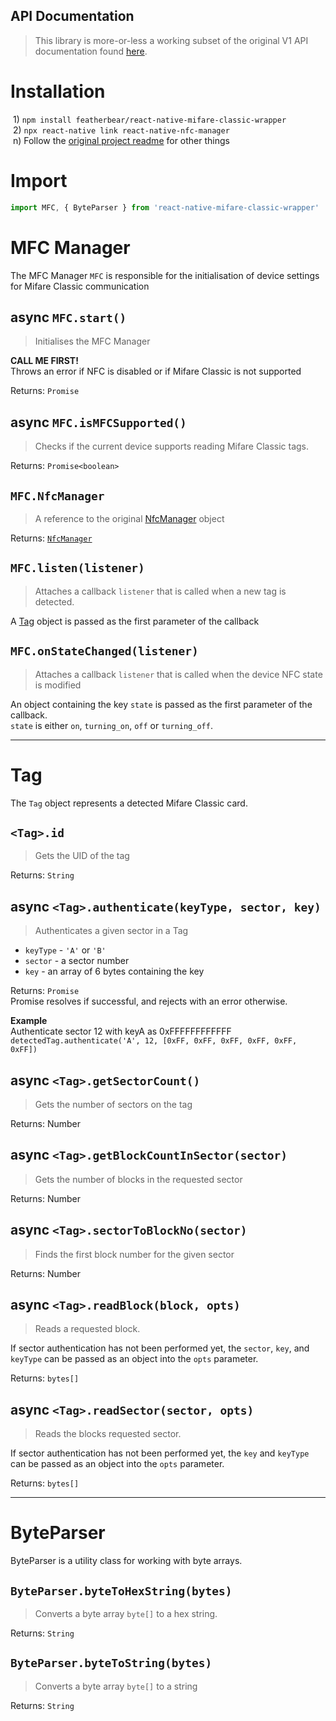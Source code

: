 API Documentation
---

> This library is more-or-less a working subset of the original V1 API documentation found [here](https://github.com/whitedogg13/react-native-nfc-manager/blob/aecd7fd689daedae2039256dda2a23c7e6cd2467/APIv1.md).

# Installation

&nbsp;1) `npm install featherbear/react-native-mifare-classic-wrapper`  
&nbsp;2) `npx react-native link react-native-nfc-manager`  
&nbsp;n) Follow the [original project readme](https://github.com/whitedogg13/react-native-nfc-manager/blob/aecd7fd689daedae2039256dda2a23c7e6cd2467/README.md) for other things

# Import

```js
import MFC, { ByteParser } from 'react-native-mifare-classic-wrapper'
```

# MFC Manager

The MFC Manager `MFC` is responsible for the initialisation of device settings for Mifare Classic communication

## async `MFC.start()`  

> Initialises the MFC Manager

**CALL ME FIRST!**  
Throws an error if NFC is disabled or if Mifare Classic is not supported

Returns: `Promise`

## async `MFC.isMFCSupported()`

> Checks if the current device supports reading Mifare Classic tags.

Returns: `Promise<boolean>`

## `MFC.NfcManager`

> A reference to the original [NfcManager](https://github.com/whitedogg13/react-native-nfc-manager/blob/aecd7fd689daedae2039256dda2a23c7e6cd2467/NfcManager.js) object

Returns: [`NfcManager`](https://github.com/whitedogg13/react-native-nfc-manager/blob/aecd7fd689daedae2039256dda2a23c7e6cd2467/NfcManager.js)

## `MFC.listen(listener)`

> Attaches a callback `listener` that is called when a new tag is detected.  

A [Tag](#Tag) object is passed as the first parameter of the callback

## `MFC.onStateChanged(listener)`

> Attaches a callback `listener` that is called when the device NFC state is modified

An object containing the key `state` is passed as the first parameter of the callback.  
`state` is either `on`, `turning_on`, `off` or `turning_off`.

---

# Tag

The `Tag` object represents a detected Mifare Classic card.

## `<Tag>.id`  

> Gets the UID of the tag

Returns: `String`

## async `<Tag>.authenticate(keyType, sector, key)`  

> Authenticates a given sector in a Tag

* `keyType` - `'A'` or `'B'`
* `sector` - a sector number
* `key` - an array of 6 bytes containing the key

Returns: `Promise`  
Promise resolves if successful, and rejects with an error otherwise.

**Example**  
Authenticate sector 12 with keyA as 0xFFFFFFFFFFFF  
`detectedTag.authenticate('A', 12, [0xFF, 0xFF, 0xFF, 0xFF, 0xFF, 0xFF])`

## async `<Tag>.getSectorCount()`

> Gets the number of sectors on the tag  

Returns: Number

## async `<Tag>.getBlockCountInSector(sector)`

> Gets the number of blocks in the requested sector

Returns: Number

## async `<Tag>.sectorToBlockNo(sector)`

> Finds the first block number for the given sector

Returns: Number

## async `<Tag>.readBlock(block, opts)`

> Reads a requested block.

If sector authentication has not been performed yet, the `sector`, `key`, and `keyType` can be passed as an object into the `opts` parameter.

Returns: `bytes[]`

## async `<Tag>.readSector(sector, opts)`

> Reads the blocks requested sector.

If sector authentication has not been performed yet, the `key` and `keyType` can be passed as an object into the `opts` parameter.

Returns: `bytes[]`

---

# ByteParser

ByteParser is a utility class for working with byte arrays.

## `ByteParser.byteToHexString(bytes)`

> Converts a byte array `byte[]` to a hex string.

Returns: `String`

## `ByteParser.byteToString(bytes)`

> Converts a byte array `byte[]` to a string

Returns: `String`
